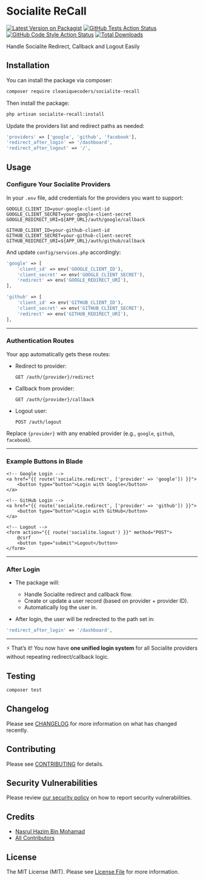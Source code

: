# Socialite ReCall

[![Latest Version on Packagist](https://img.shields.io/packagist/v/cleaniquecoders/socialite-recall.svg?style=flat-square)](https://packagist.org/packages/cleaniquecoders/socialite-recall)
[![GitHub Tests Action Status](https://img.shields.io/github/actions/workflow/status/cleaniquecoders/socialite-recall/run-tests.yml?branch=main&label=tests&style=flat-square)](https://github.com/cleaniquecoders/socialite-recall/actions?query=workflow%3Arun-tests+branch%3Amain)
[![GitHub Code Style Action Status](https://img.shields.io/github/actions/workflow/status/cleaniquecoders/socialite-recall/fix-php-code-style-issues.yml?branch=main&label=code%20style&style=flat-square)](https://github.com/cleaniquecoders/socialite-recall/actions?query=workflow%3A"Fix+PHP+code+style+issues"+branch%3Amain)
[![Total Downloads](https://img.shields.io/packagist/dt/cleaniquecoders/socialite-recall.svg?style=flat-square)](https://packagist.org/packages/cleaniquecoders/socialite-recall)

Handle Socialite Redirect, Callback and Logout Easily

## Installation

You can install the package via composer:

```bash
composer require cleaniquecoders/socialite-recall
```

Then install the package:

```bash
php artisan socialite-recall:install
```

Update the providers list and redirect paths as needed:

```php
'providers' => ['google', 'github', 'facebook'],
'redirect_after_login' => '/dashboard',
'redirect_after_logout' => '/',
```

## Usage


### Configure Your Socialite Providers

In your `.env` file, add credentials for the providers you want to support:

```env
GOOGLE_CLIENT_ID=your-google-client-id
GOOGLE_CLIENT_SECRET=your-google-client-secret
GOOGLE_REDIRECT_URI=${APP_URL}/auth/google/callback

GITHUB_CLIENT_ID=your-github-client-id
GITHUB_CLIENT_SECRET=your-github-client-secret
GITHUB_REDIRECT_URI=${APP_URL}/auth/github/callback
```

And update `config/services.php` accordingly:

```php
'google' => [
    'client_id' => env('GOOGLE_CLIENT_ID'),
    'client_secret' => env('GOOGLE_CLIENT_SECRET'),
    'redirect' => env('GOOGLE_REDIRECT_URI'),
],

'github' => [
    'client_id' => env('GITHUB_CLIENT_ID'),
    'client_secret' => env('GITHUB_CLIENT_SECRET'),
    'redirect' => env('GITHUB_REDIRECT_URI'),
],
```

---

### Authentication Routes

Your app automatically gets these routes:

* Redirect to provider:

  ```text
  GET /auth/{provider}/redirect
  ```

* Callback from provider:

  ```text
  GET /auth/{provider}/callback
  ```

* Logout user:

  ```text
  POST /auth/logout
  ```

Replace `{provider}` with any enabled provider (e.g., `google`, `github`, `facebook`).

---

### Example Buttons in Blade

```blade
<!-- Google Login -->
<a href="{{ route('socialite.redirect', ['provider' => 'google']) }}">
    <button type="button">Login with Google</button>
</a>

<!-- GitHub Login -->
<a href="{{ route('socialite.redirect', ['provider' => 'github']) }}">
    <button type="button">Login with GitHub</button>
</a>

<!-- Logout -->
<form action="{{ route('socialite.logout') }}" method="POST">
    @csrf
    <button type="submit">Logout</button>
</form>
```

---

### After Login

* The package will:

  * Handle Socialite redirect and callback flow.
  * Create or update a user record (based on provider + provider ID).
  * Automatically log the user in.
* After login, the user will be redirected to the path set in:

```php
'redirect_after_login' => '/dashboard',
```

---

⚡ That’s it! You now have **one unified login system** for all Socialite providers without repeating redirect/callback logic.

## Testing

```bash
composer test
```

## Changelog

Please see [CHANGELOG](CHANGELOG.md) for more information on what has changed recently.

## Contributing

Please see [CONTRIBUTING](CONTRIBUTING.md) for details.

## Security Vulnerabilities

Please review [our security policy](../../security/policy) on how to report security vulnerabilities.

## Credits

- [Nasrul Hazim Bin Mohamad](https://github.com/nasrulhazim)
- [All Contributors](../../contributors)

## License

The MIT License (MIT). Please see [License File](LICENSE.md) for more information.
